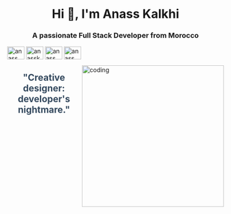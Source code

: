 <h1 align="center">Hi 👋, I'm Anass Kalkhi</h1>
<h3 align="center">A passionate Full Stack Developer from Morocco</h3>


<p align="left">
<a href="https://x.com/Anas13764089068" target="_blank"><img align="center" src="https://raw.githubusercontent.com/rahuldkjain/github-profile-readme-generator/master/src/images/icons/Social/x.svg" alt="anass kalkhi" height="30" width="40" /></a>
<a href="https://www.linkedin.com/in/anass-kalkhi-b994a72b4/" target="_blank"><img align="center" src="https://raw.githubusercontent.com/rahuldkjain/github-profile-readme-generator/master/src/images/icons/Social/linked-in-alt.svg" alt="anasskalkhi" height="30" width="40" /></a>
<a href="https://www.facebook.com/profile.php?id=100093637553469" target="blank"><img align="center" src="https://raw.githubusercontent.com/rahuldkjain/github-profile-readme-generator/master/src/images/icons/Social/facebook.svg" alt="anass " height="30" width="40" /></a>
<a href="https://www.instagram.com/mc_sll/" target="blank"><img align="center" src="https://raw.githubusercontent.com/rahuldkjain/github-profile-readme-generator/master/src/images/icons/Social/instagram.svg" alt="anass" height="30" width="40" /></a>
</p>
<img align="right" alt="coding" width="330" src="https://media.tenor.com/A-xepNszV9YAAAAi/ai-bot.gif" />



<h2 align="center" style="font-weight: bold; color: #34495e;">"Creative designer: developer's nightmare."</h2>
